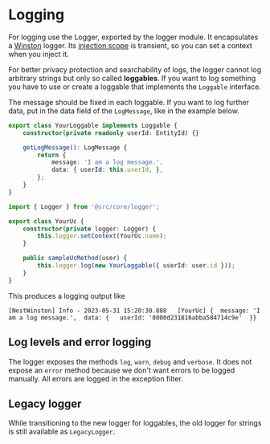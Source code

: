 # Logging

For logging use the Logger, exported by the logger module. It encapsulates a [Winston](https://github.com/winstonjs/winston) logger. Its [injection scope](https://docs.nestjs.com/fundamentals/injection-scopes) is transient, so you can set a context when you inject it.

For better privacy protection and searchability of logs, the logger cannot log arbitrary strings but only so called __loggables__. If you want to log something you have to use or create a loggable that implements the `Loggable` interface.

The message should be fixed in each loggable. If you want to log further data, put in the data field of the `LogMessage`, like in the example below.

```TypeScript
export class YourLoggable implements Loggable {
    constructor(private readonly userId: EntityId) {}

    getLogMessage(): LogMessage {
        return {
            message: 'I am a log message.',
            data: { userId: this.userId, },
        };
    }
}
```

```TypeScript
import { Logger } from '@src/core/logger';

export class YourUc {
    constructor(private logger: Logger) {
        this.logger.setContext(YourUc.name);
    }

    public sampleUcMethod(user) {
        this.logger.log(new YourLoggable({ userId: user.id }));
    }
}
```

This produces a logging output like

```text
[NestWinston] Info - 2023-05-31 15:20:30.888   [YourUc] {  message: 'I am a log message.',  data: {   userId: '0000d231816abba584714c9e'  }}
```

## Log levels and error logging

The logger exposes the methods `log`, `warn`, `debug` and `verbose`. It does not expose an `error` method because we don't want errors to be logged manually. All errors are logged in the exception filter.

## Legacy logger

While transitioning to the new logger for loggables, the old logger for strings is still available as `LegacyLogger`.
